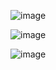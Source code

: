 ![image](https://github.com/sxdmatheww/DemoEkzamen/assets/97594112/4d6d8adf-6300-4ba4-8272-a1d1bfe06bd0)

![image](https://github.com/sxdmatheww/DemoEkzamen/assets/97594112/ab0b88f8-3ea7-4283-bfb4-710a13d39e62)

![image](https://github.com/sxdmatheww/DemoEkzamen/assets/97594112/4cf433f9-f80c-4a30-b00e-bd3817efa813)
